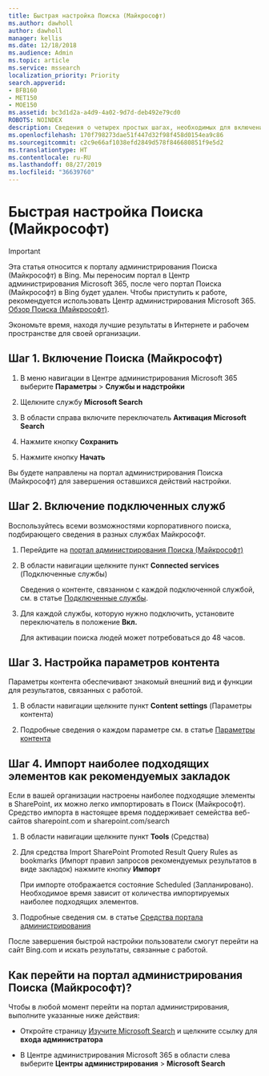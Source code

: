 ```yaml
---
title: Быстрая настройка Поиска (Майкрософт)
ms.author: dawholl
author: dawholl
manager: kellis
ms.date: 12/18/2018
ms.audience: Admin
ms.topic: article
ms.service: mssearch
localization_priority: Priority
search.appverid:
- BFB160
- MET150
- MOE150
ms.assetid: bc3d1d2a-a4d9-4a02-9d7d-deb492e79cd0
ROBOTS: NOINDEX
description: Сведения о четырех простых шагах, необходимых для включения и использования Поиска (Майкрософт).
ms.openlocfilehash: 170f798273dae51f447d32f98f458d0154ea9c86
ms.sourcegitcommit: c2c9e66af1038efd2849d578f846680851f9e5d2
ms.translationtype: HT
ms.contentlocale: ru-RU
ms.lasthandoff: 08/27/2019
ms.locfileid: "36639760"
---
```

# <a name="quick-set-up-for-microsoft-search"></a>Быстрая настройка Поиска (Майкрософт)

> [!IMPORTANT]
> Эта статья относится к порталу администрирования Поиска (Майкрософт) в Bing. Мы переносим портал в Центр администрирования Microsoft 365, после чего портал Поиска (Майкрософт) в Bing будет удален. Чтобы приступить к работе, рекомендуется использовать Центр администрирования Microsoft 365. [Обзор Поиска (Майкрософт)](overview-microsoft-search.md).
    
Экономьте время, находя лучшие результаты в Интернете и рабочем пространстве для своей организации.
  
## <a name="step-1-turn-on-microsoft-search"></a>Шаг 1. Включение Поиска (Майкрософт)

1. В меню навигации в Центре администрирования Microsoft 365 выберите **Параметры** \> **Службы и надстройки**
    
2. Щелкните службу **Microsoft Search** 
    
3. В области справа включите переключатель **Активация Microsoft Search**
    
4. Нажмите кнопку **Сохранить**
    
5. Нажмите кнопку **Начать**
  
Вы будете направлены на портал администрирования Поиска (Майкрософт) для завершения оставшихся действий настройки.
    
## <a name="step-2-enable-connected-services"></a>Шаг 2. Включение подключенных служб

Воспользуйтесь всеми возможностями корпоративного поиска, подбирающего сведения в разных службах Майкрософт.
  
1. Перейдите на [портал администрирования Поиска (Майкрософт)](https://www.bingforbusiness.com/admin)
    
2. В области навигации щелкните пункт **Connected services** (Подключенные службы)
    
    Сведения о контенте, связанном с каждой подключенной службой, см. в статье [Подключенные службы](connected-services.md).
    
3. Для каждой службы, которую нужно подключить, установите переключатель в положение **Вкл.**
    
    Для активации поиска людей может потребоваться до 48 часов.
    
## <a name="step-3-customize-content-settings"></a>Шаг 3. Настройка параметров контента

Параметры контента обеспечивают знакомый внешний вид и функции для результатов, связанных с работой. 
  
1. В области навигации щелкните пункт **Content settings** (Параметры контента)
    
2. Подробные сведения о каждом параметре см. в статье [Параметры контента](content-settings.md)
    
## <a name="step-4-import-best-bets-as-suggested-bookmarks"></a>Шаг 4. Импорт наиболее подходящих элементов как рекомендуемых закладок

Если в вашей организации настроены наиболее подходящие элементы в SharePoint, их можно легко импортировать в Поиск (Майкрософт). Средство импорта в настоящее время поддерживает семейства веб-сайтов sharepoint.com и sharepoint.com/search 
  
1. В области навигации щелкните пункт **Tools** (Средства)
    
2. Для средства Import SharePoint Promoted Result Query Rules as bookmarks (Импорт правил запросов рекомендуемых результатов в виде закладок) нажмите кнопку **Импорт**
    
    При импорте отображается состояние Scheduled (Запланировано). Необходимое время зависит от количества импортируемых наиболее подходящих элементов.
    
3. Подробные сведения см. в статье [Средства портала администрирования](admin-portal-tools.md)
    
После завершения быстрой настройки пользователи смогут перейти на сайт Bing.com и искать результаты, связанные с работой. 
  
## <a name="how-do-i-get-to-the-microsoft-search-admin-portal"></a>Как перейти на портал администрирования Поиска (Майкрософт)?

Чтобы в любой момент перейти на портал администрирования, выполните указанные ниже действия:
  
- Откройте страницу [Изучите Microsoft Search](https://www.bing.com/business/explore) и щелкните ссылку для **входа администратора**
    
- В Центре администрирования Microsoft 365 в области слева выберите **Центры администрирования** \> **Microsoft Search**

  

